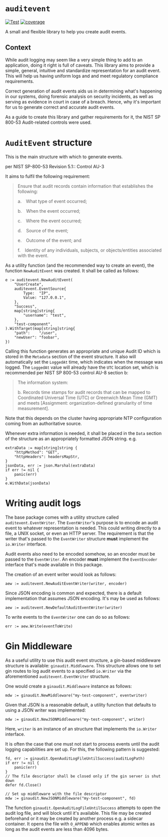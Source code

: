 # `auditevent`

[![Test](https://github.com/metal-toolbox/auditevent/actions/workflows/test.yml/badge.svg)](https://github.com/metal-toolbox/auditevent/actions/workflows/test.yml)
[![coverage](https://codecov.io/gh/metal-toolbox/auditevent/branch/main/graph/badge.svg?token=GXV4UZ2JF6)](https://codecov.io/gh/metal-toolbox/auditevent)

A small and flexible library to help you create audit events.

## Context

While audit logging may seem like a very simple thing to add to an application, doing it right is
full of caveats. This library aims to provide a simple, general, intuitive and standardize
representation for an audit event. This will help us having uniform logs and and meet
regulatory compliance requirements.

Correct generation of audit events aids us in determining what's happening in our systems,
doing forensic analysis on security incidents, as well as serving as evidence in court in
case of a breach. Hence, why it's important for us to generate correct and accurate
audit events.

As a guide to create this library and gather requirements for it, the NIST SP 800-53 Audit-related
controls were used.

# `AuditEvent` structure

This is the main structure with which to generate events.

per NIST SP-800-53 Revision 5.1:: Control AU-3

It aims to fulfil the following requirement:

> Ensure that audit records contain information that establishes the following:
>
> a. What type of event occurred;
>
> b. When the event occurred;
>
> c. Where the event occurred;
>
> d. Source of the event;
>
> e. Outcome of the event; and
>
> f. Identity of any individuals, subjects, or objects/entities associated with the event.

As a utility function (and the recommended way to create an event), the function
`NewAuditEvent` was created. It shall be called as follows:

```golang
e := auditevent.NewAuditEvent(
    "UserCreate",
    auditevent.EventSource{
        Type:  "IP",
        Value: "127.0.0.1",
    },
    "Success",
    map[string]string{
        "username": "test",
    },
    "test-component",
).WithTarget(map[string]string{
    "path":    "/user",
    "newUser": "foobar",
})
```

Calling this function generates an appropriate and unique Audit ID which is stored in the
`Metadata` section of the event structure. It also will automatically set the `LoggedAt` time,
which indicates when the message was logged. The `LoggedAt` value will already have the `UTC`
location set, which is recommended per NIST SP 800-53 control AU-8 section b:

> The information system:
>
> b. Records time stamps for audit records that can be mapped to Coordinated Universal Time (UTC)
> or Greenwich Mean Time (GMT) and meets [Assignment: organization-defined granularity of
> time measurement].

Note that this depends on the cluster having appropriate NTP configuration coming from an
authoritative source.

Whenever extra information is needed, it shall be placed in the `Data` section of the structure
as an appropriately formatted JSON string. e.g.

```golang
extraData := map[string]string {
    "httpMethod": "GET",
    "httpHeaders": headersMapStr,
}
jsonData, err := json.Marshal(extraData)
if err != nil {
    panic(err)
}
e.WithData(jsonData)
```

# Writing audit logs

The base package comes with a utility structure called `auditevent.EventWriter`. The `EventWriter`'s
purpose is to encode an audit event to whatever representation is needed. This could writing directly
to a file, a UNIX socket, or even an HTTP server. The requirement is that the writer that's passed
to the `EventWriter` structure **must** implement the `io.Writer` interface.

Audit events also need to be encoded somehow, so an encoder must be passed to the `EventWriter`. An
encoder **must** implement the `EventEncoder` interface that's made available in this package.

The creation of an event writer would look as follows:

```golang
aew := auditevent.NewAuditEventWriter(writer, encoder)
```

Since JSON encoding is common and expected, there is a default implementation that assumes
JSON encoding. It's may be used as follows:

```golang
aew := auditevent.NewDefaultAuditEventWriter(writer)
```

To write events to the `EventWriter` one can do so as follows:

```golang
err := aew.Write(eventToWrite)
```

# Gin Middleware

As a useful utility to use this audit event structure, a gin-based middleware structure is available:
`ginaudit.Middleware`. This structure allows one to set gin routes to log audit events to a
specified `io.Writer` via the aforementioned `auditevent.EventWriter` structure.

One would create a `ginaudit.Middleware` instance as follows:

```golang
mdw := ginaudit.NewMiddleware("my-test-component", eventwriter)
```

Given that JSON is a reasonable default, a utility function that defaults to using
a JSON writer was implemented:

```golang
mdw := ginaudit.NewJSONMiddleware("my-test-component", writer)
```

Here, `writer` is an instance of an structure that implements the `io.Writer` interface.

It is often the case that one must not start to process events until the audit logging
capabilities are set up. For this, the following pattern is suggested:

```golang
fd, err := ginaudit.OpenAuditLogFileUntilSuccess(auditLogPath)
if err != nil {
    panic(err)
}
// The file descriptor shall be closed only if the gin server is shut down
defer fd.Close()

// Set up middleware with the file descriptor
mdw := ginaudit.NewJSONMiddleware("my-test-component", fd)
```

The function `ginaudit.OpenAuditLogFileUntilSuccess` attempts to open the audit log
file, and will block until it's available. This file may be created beforehand or it
may be created by another process e.g. a sidecar container. It opens the file with
`O_APPEND` which enables atomic writes as long as the audit events are less than 4096 bytes.